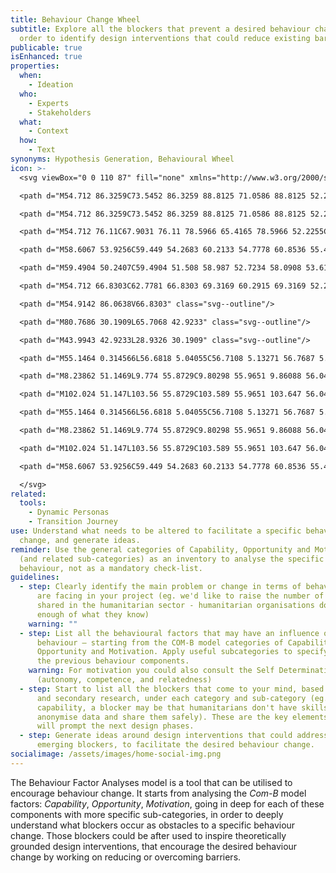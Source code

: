 ```yaml
---
title: Behaviour Change Wheel
subtitle: Explore all the blockers that prevent a desired behaviour change in
  order to identify design interventions that could reduce existing barriers.
publicable: true
isEnhanced: true
properties:
  when:
    - Ideation
  who:
    - Experts
    - Stakeholders
  what:
    - Context
  how:
    - Text
synonyms: Hypothesis Generation, Behavioural Wheel
icon: >-
  <svg viewBox="0 0 110 87" fill="none" xmlns="http://www.w3.org/2000/svg">

  <path d="M54.712 86.3259C73.5452 86.3259 88.8125 71.0586 88.8125 52.2255C88.8125 33.3923 73.5452 18.125 54.712 18.125C35.8789 18.125 20.6116 33.3923 20.6116 52.2255C20.6116 71.0586 35.8789 86.3259 54.712 86.3259Z" class="svg--filled-support"/>

  <path d="M54.712 86.3259C73.5452 86.3259 88.8125 71.0586 88.8125 52.2255C88.8125 33.3923 73.5452 18.125 54.712 18.125C35.8789 18.125 20.6116 33.3923 20.6116 52.2255C20.6116 71.0586 35.8789 86.3259 54.712 86.3259Z" class="svg--outline svg--bw"/>

  <path d="M54.712 76.11C67.9031 76.11 78.5966 65.4165 78.5966 52.2255C78.5966 39.0344 67.9031 28.3409 54.712 28.3409C41.5209 28.3409 30.8275 39.0344 30.8275 52.2255C30.8275 65.4165 41.5209 76.11 54.712 76.11Z" class="svg--outline svg--filled-light"/>

  <path d="M58.6067 53.9256C59.449 54.2683 60.2133 54.7778 60.8536 55.4236C62.1059 56.6988 62.8078 58.4146 62.8084 60.202V64.2239C60.6209 65.899 57.939 66.7999 55.1839 66.7854C48.9675 66.7854 46.6382 64.2239 46.6382 64.2239V60.2469C46.6373 58.9003 47.0322 57.5831 47.774 56.4592C48.5157 55.3353 49.5714 54.4543 50.8099 53.9256H58.6067Z" class="svg--outline svg--bw"/>

  <path d="M59.4904 50.2407C59.4904 51.508 58.987 52.7234 58.0908 53.6195C57.1947 54.5157 55.9793 55.0191 54.712 55.0191C53.4447 55.0191 52.2293 54.5157 51.3332 53.6195C50.437 52.7234 49.9336 51.508 49.9336 50.2407V48.578C49.9336 47.3107 50.437 46.0953 51.3332 45.1992C52.2293 44.303 53.4447 43.7996 54.712 43.7996C55.9793 43.7996 57.1947 44.303 58.0908 45.1992C58.987 46.0953 59.4904 47.3107 59.4904 48.578V50.2407Z" class="svg--outline svg--filled-light"/>

  <path d="M54.712 66.8303C62.7781 66.8303 69.3169 60.2915 69.3169 52.2255C69.3169 44.1594 62.7781 37.6206 54.712 37.6206C46.646 37.6206 40.1072 44.1594 40.1072 52.2255C40.1072 60.2915 46.646 66.8303 54.712 66.8303Z" class="svg--outline"/>

  <path d="M54.9142 86.0638V66.8303" class="svg--outline"/>

  <path d="M80.7686 30.1909L65.7068 42.9233" class="svg--outline"/>

  <path d="M43.9943 42.9233L28.9326 30.1909" class="svg--outline"/>

  <path d="M55.1464 0.314566L56.6818 5.04055C56.7108 5.13271 56.7687 5.21308 56.8469 5.26974C56.9252 5.3264 57.0196 5.35634 57.1162 5.35511H62.0818C62.1797 5.3534 62.2756 5.38316 62.3552 5.44003C62.4349 5.49689 62.4942 5.57785 62.5244 5.67097C62.5546 5.76409 62.5541 5.86444 62.523 5.95725C62.4919 6.05006 62.4317 6.13041 62.3515 6.18647L58.337 9.09995C58.2575 9.15697 58.1981 9.23763 58.1671 9.33043C58.1362 9.42323 58.1354 9.52343 58.1647 9.61674L59.6627 14.3352C59.6948 14.4275 59.6964 14.5277 59.6674 14.621C59.6384 14.7143 59.5803 14.7958 59.5015 14.8536C59.4227 14.9114 59.3275 14.9425 59.2298 14.9422C59.1321 14.9419 59.0371 14.9103 58.9587 14.852L54.9442 11.931C54.8651 11.876 54.771 11.8464 54.6746 11.8464C54.5781 11.8464 54.4841 11.876 54.4049 11.931L50.383 14.852C50.3046 14.9103 50.2095 14.9419 50.1118 14.9422C50.0141 14.9425 49.9189 14.9114 49.8401 14.8536C49.7614 14.7958 49.7032 14.7143 49.6742 14.621C49.6452 14.5277 49.6469 14.4275 49.679 14.3352L51.2143 9.61674C51.2434 9.52411 51.2431 9.42478 51.2136 9.3323C51.1841 9.23982 51.1268 9.15868 51.0496 9.09995L47.0651 6.18647C46.9842 6.13008 46.9237 6.04904 46.8927 5.95546C46.8617 5.86187 46.8618 5.76077 46.893 5.66724C46.9241 5.57371 46.9847 5.49277 47.0657 5.43651C47.1467 5.38026 47.2436 5.35171 47.3422 5.35511H52.3003C52.3969 5.35634 52.4914 5.3264 52.5696 5.26974C52.6479 5.21308 52.7058 5.13271 52.7347 5.04055L54.2327 0.314566C54.2521 0.207572 54.3085 0.110799 54.392 0.041119C54.4755 -0.0285613 54.5808 -0.0667286 54.6895 -0.0667286C54.7983 -0.0667286 54.9036 -0.0285613 54.9871 0.041119C55.0706 0.110799 55.127 0.207572 55.1464 0.314566Z" class="svg--filled-support"/>

  <path d="M8.23862 51.1469L9.774 55.8729C9.80298 55.9651 9.86088 56.0455 9.93913 56.1021C10.0174 56.1588 10.1118 56.1887 10.2084 56.1875H15.204C15.3019 56.1858 15.3977 56.2155 15.4774 56.2724C15.5571 56.3293 15.6164 56.4102 15.6466 56.5033C15.6768 56.5965 15.6763 56.6968 15.6452 56.7896C15.614 56.8824 15.5539 56.9628 15.4736 57.0188L11.4592 59.9173C11.3797 59.9744 11.3202 60.055 11.2893 60.1478C11.2584 60.2406 11.2575 60.3408 11.2869 60.4341L12.8223 65.1601C12.8544 65.2524 12.8561 65.3525 12.8271 65.4458C12.7981 65.5391 12.7399 65.6207 12.6611 65.6785C12.5824 65.7363 12.4871 65.7674 12.3894 65.7671C12.2917 65.7668 12.1967 65.7352 12.1183 65.6769L8.10381 62.7559C8.02315 62.7012 7.92791 62.6719 7.83043 62.6719C7.73296 62.6719 7.63772 62.7012 7.55706 62.7559L3.5426 65.6844C3.46371 65.7443 3.36751 65.7769 3.26847 65.7774C3.16943 65.7778 3.07293 65.7461 2.99349 65.6869C2.91406 65.6278 2.856 65.5444 2.82806 65.4494C2.80012 65.3544 2.80381 65.2529 2.83857 65.1601L4.37395 60.4416C4.40509 60.3473 4.40516 60.2455 4.37415 60.1511C4.34315 60.0568 4.2827 59.9748 4.20169 59.9173L0.187227 57.0188C0.0995613 56.9657 0.0323289 56.8846 -0.00365462 56.7886C-0.0396381 56.6925 -0.0422807 56.5872 -0.0111574 56.4895C0.0199659 56.3918 0.0830459 56.3075 0.167935 56.25C0.252824 56.1925 0.354588 56.1652 0.456856 56.1725H5.42251C5.51911 56.1737 5.61353 56.1438 5.69178 56.0871C5.77003 56.0305 5.82793 55.9501 5.85691 55.858L7.35484 51.132C7.38657 51.039 7.44697 50.9585 7.52735 50.902C7.60773 50.8455 7.70396 50.816 7.80219 50.8176C7.90041 50.8193 7.99558 50.8521 8.074 50.9113C8.15243 50.9704 8.21006 51.053 8.23862 51.1469Z" class="svg--filled-support"/>

  <path d="M102.024 51.147L103.56 55.8729C103.589 55.9651 103.647 56.0455 103.725 56.1021C103.803 56.1588 103.897 56.1887 103.994 56.1875H108.96C109.058 56.1858 109.153 56.2155 109.233 56.2724C109.313 56.3293 109.372 56.4102 109.402 56.5034C109.433 56.5965 109.432 56.6968 109.401 56.7896C109.37 56.8824 109.31 56.9628 109.229 57.0189L105.215 59.9174C105.135 59.9744 105.076 60.055 105.045 60.1478C105.014 60.2406 105.013 60.3408 105.043 60.4341L106.578 65.1601C106.61 65.2524 106.612 65.3526 106.583 65.4459C106.554 65.5392 106.496 65.6207 106.417 65.6785C106.338 65.7363 106.243 65.7674 106.145 65.7671C106.047 65.7668 105.952 65.7352 105.874 65.6769L101.86 62.7634C101.78 62.7083 101.686 62.6788 101.59 62.6788C101.493 62.6788 101.399 62.7083 101.32 62.7634L97.2983 65.6844C97.2191 65.7352 97.1262 65.7602 97.0322 65.7562C96.9382 65.7522 96.8478 65.7193 96.7732 65.6619C96.6986 65.6045 96.6436 65.5256 96.6156 65.4358C96.5876 65.346 96.588 65.2497 96.6168 65.1601L98.1521 60.4416C98.1812 60.349 98.1809 60.2497 98.1514 60.1572C98.1219 60.0647 98.0647 59.9836 97.9874 59.9248L93.9729 57.0114C93.8909 56.9576 93.8284 56.8788 93.7946 56.7868C93.7609 56.6948 93.7576 56.5943 93.7853 56.5002C93.813 56.4062 93.8702 56.3236 93.9485 56.2645C94.0268 56.2055 94.122 56.1733 94.2201 56.1725H99.1782C99.2753 56.1719 99.3698 56.1414 99.4489 56.0851C99.528 56.0288 99.5878 55.9495 99.6201 55.858L101.118 51.132C101.143 51.0293 101.202 50.9382 101.285 50.8736C101.369 50.8089 101.472 50.7747 101.577 50.7764C101.683 50.7781 101.785 50.8158 101.866 50.8832C101.947 50.9505 102.003 51.0436 102.024 51.147Z" class="svg--filled-support"/>

  <path d="M55.1464 0.314566L56.6818 5.04055C56.7108 5.13271 56.7687 5.21308 56.8469 5.26974C56.9252 5.3264 57.0196 5.35634 57.1162 5.35511H62.0818C62.1797 5.3534 62.2756 5.38316 62.3552 5.44003C62.4349 5.49689 62.4942 5.57785 62.5244 5.67097C62.5546 5.76409 62.5541 5.86444 62.523 5.95725C62.4919 6.05006 62.4317 6.13041 62.3515 6.18647L58.337 9.09995C58.2575 9.15697 58.1981 9.23763 58.1671 9.33043C58.1362 9.42323 58.1354 9.52343 58.1647 9.61674L59.6627 14.3352C59.6948 14.4275 59.6964 14.5277 59.6674 14.621C59.6384 14.7143 59.5803 14.7958 59.5015 14.8536C59.4227 14.9114 59.3275 14.9425 59.2298 14.9422C59.1321 14.9419 59.0371 14.9103 58.9587 14.852L54.9442 11.931C54.8651 11.876 54.771 11.8464 54.6746 11.8464C54.5781 11.8464 54.4841 11.876 54.4049 11.931L50.383 14.852C50.3046 14.9103 50.2095 14.9419 50.1118 14.9422C50.0141 14.9425 49.9189 14.9114 49.8401 14.8536C49.7614 14.7958 49.7032 14.7143 49.6742 14.621C49.6452 14.5277 49.6469 14.4275 49.679 14.3352L51.2143 9.61674C51.2434 9.52411 51.2431 9.42478 51.2136 9.3323C51.1841 9.23982 51.1268 9.15868 51.0496 9.09995L47.0651 6.18647C46.9842 6.13008 46.9237 6.04904 46.8927 5.95546C46.8617 5.86187 46.8618 5.76077 46.893 5.66724C46.9241 5.57371 46.9847 5.49277 47.0657 5.43651C47.1467 5.38026 47.2436 5.35171 47.3422 5.35511H52.3003C52.3969 5.35634 52.4914 5.3264 52.5696 5.26974C52.6479 5.21308 52.7058 5.13271 52.7347 5.04055L54.2327 0.314566C54.2521 0.207572 54.3085 0.110799 54.392 0.041119C54.4755 -0.0285613 54.5808 -0.0667286 54.6895 -0.0667286C54.7983 -0.0667286 54.9036 -0.0285613 54.9871 0.041119C55.0706 0.110799 55.127 0.207572 55.1464 0.314566Z" class="svg--outline svg--bw"/>

  <path d="M8.23862 51.1469L9.774 55.8729C9.80298 55.9651 9.86088 56.0455 9.93913 56.1021C10.0174 56.1588 10.1118 56.1887 10.2084 56.1875H15.204C15.3019 56.1858 15.3977 56.2155 15.4774 56.2724C15.5571 56.3293 15.6164 56.4102 15.6466 56.5033C15.6768 56.5965 15.6763 56.6968 15.6452 56.7896C15.614 56.8824 15.5539 56.9628 15.4736 57.0188L11.4592 59.9173C11.3797 59.9744 11.3202 60.055 11.2893 60.1478C11.2584 60.2406 11.2575 60.3408 11.2869 60.4341L12.8223 65.1601C12.8544 65.2524 12.8561 65.3525 12.8271 65.4458C12.7981 65.5391 12.7399 65.6207 12.6611 65.6785C12.5824 65.7363 12.4871 65.7674 12.3894 65.7671C12.2917 65.7668 12.1967 65.7352 12.1183 65.6769L8.10381 62.7559C8.02315 62.7012 7.92791 62.6719 7.83043 62.6719C7.73296 62.6719 7.63772 62.7012 7.55706 62.7559L3.5426 65.6844C3.46371 65.7443 3.36751 65.7769 3.26847 65.7774C3.16943 65.7778 3.07293 65.7461 2.99349 65.6869C2.91406 65.6278 2.856 65.5444 2.82806 65.4494C2.80012 65.3544 2.80381 65.2529 2.83857 65.1601L4.37395 60.4416C4.40509 60.3473 4.40516 60.2455 4.37415 60.1511C4.34315 60.0568 4.2827 59.9748 4.20169 59.9173L0.187227 57.0188C0.0995613 56.9657 0.0323289 56.8846 -0.00365462 56.7886C-0.0396381 56.6925 -0.0422807 56.5872 -0.0111574 56.4895C0.0199659 56.3918 0.0830459 56.3075 0.167935 56.25C0.252824 56.1925 0.354588 56.1652 0.456856 56.1725H5.42251C5.51911 56.1737 5.61353 56.1438 5.69178 56.0871C5.77003 56.0305 5.82793 55.9501 5.85691 55.858L7.35484 51.132C7.38657 51.039 7.44697 50.9585 7.52735 50.902C7.60773 50.8455 7.70396 50.816 7.80219 50.8176C7.90041 50.8193 7.99558 50.8521 8.074 50.9113C8.15243 50.9704 8.21006 51.053 8.23862 51.1469Z" class="svg--outline svg--bw"/>

  <path d="M102.024 51.147L103.56 55.8729C103.589 55.9651 103.647 56.0455 103.725 56.1021C103.803 56.1588 103.897 56.1887 103.994 56.1875H108.96C109.058 56.1858 109.153 56.2155 109.233 56.2724C109.313 56.3293 109.372 56.4102 109.402 56.5034C109.433 56.5965 109.432 56.6968 109.401 56.7896C109.37 56.8824 109.31 56.9628 109.229 57.0189L105.215 59.9174C105.135 59.9744 105.076 60.055 105.045 60.1478C105.014 60.2406 105.013 60.3408 105.043 60.4341L106.578 65.1601C106.61 65.2524 106.612 65.3526 106.583 65.4459C106.554 65.5392 106.496 65.6207 106.417 65.6785C106.338 65.7363 106.243 65.7674 106.145 65.7671C106.047 65.7668 105.952 65.7352 105.874 65.6769L101.86 62.7634C101.78 62.7083 101.686 62.6788 101.59 62.6788C101.493 62.6788 101.399 62.7083 101.32 62.7634L97.2983 65.6844C97.2191 65.7352 97.1262 65.7602 97.0322 65.7562C96.9382 65.7522 96.8478 65.7193 96.7732 65.6619C96.6986 65.6045 96.6436 65.5256 96.6156 65.4358C96.5876 65.346 96.588 65.2497 96.6168 65.1601L98.1521 60.4416C98.1812 60.349 98.1809 60.2497 98.1514 60.1572C98.1219 60.0647 98.0647 59.9836 97.9874 59.9248L93.9729 57.0114C93.8909 56.9576 93.8284 56.8788 93.7946 56.7868C93.7609 56.6948 93.7576 56.5943 93.7853 56.5002C93.813 56.4062 93.8702 56.3236 93.9485 56.2645C94.0268 56.2055 94.122 56.1733 94.2201 56.1725H99.1782C99.2753 56.1719 99.3698 56.1414 99.4489 56.0851C99.528 56.0288 99.5878 55.9495 99.6201 55.858L101.118 51.132C101.143 51.0293 101.202 50.9382 101.285 50.8736C101.369 50.8089 101.472 50.7747 101.577 50.7764C101.683 50.7781 101.785 50.8158 101.866 50.8832C101.947 50.9505 102.003 51.0436 102.024 51.147Z" class="svg--outline svg--bw"/>

  <path d="M58.6067 53.9256C59.449 54.2683 60.2133 54.7778 60.8536 55.4236C62.1059 56.6988 62.8078 58.4146 62.8084 60.202V64.2239C60.6209 65.899 57.939 66.7999 55.1839 66.7854C48.9675 66.7854 46.6382 64.2239 46.6382 64.2239V60.2469C46.6373 58.9003 47.0322 57.5831 47.774 56.4592C48.5157 55.3353 49.5714 54.4543 50.8099 53.9256H58.6067Z" class="svg--outline svg--filled-support"/>

  </svg>
related:
  tools:
    - Dynamic Personas
    - Transition Journey
use: Understand what needs to be altered to facilitate a specific behaviour
  change, and generate ideas.
reminder: Use the general categories of Capability, Opportunity and Motivations
  (and related sub-categories) as an inventory to analyse the specific
  behaviour, not as a mandatory check-list.
guidelines:
  - step: Clearly identify the main problem or change in terms of behaviour that you
      are facing in your project (eg. we'd like to raise the number of dataset
      shared in the humanitarian sector - humanitarian organisations don't share
      enough of what they know)
    warning: ""
  - step: List all the behavioural factors that may have an influence on that
      behaviour – starting from the COM-B model categories of Capability,
      Opportunity and Motivation. Apply useful subcategories to specify each of
      the previous behaviour components.
    warning: For motivation you could also consult the Self Determination Model
      (autonomy, competence, and relatedness)
  - step: Start to list all the blockers that come to your mind, based on primary
      and secondary research, under each category and sub-category (eg. under
      capability, a blocker may be that humanitarians don't have skills to
      anonymise data and share them safely). These are the key elements that
      will prompt the next design phases.
  - step: Generate ideas around design interventions that could address each of the
      emerging blockers, to facilitate the desired behaviour change.
socialimage: /assets/images/home-social-img.png
---
```

The Behaviour Factor Analyses model is a tool that can be utilised to encourage behaviour change. It starts from analysing the *Com-B* model factors: *Capability*, *Opportunity*, *Motivation*, going in deep for each of these components with more specific sub-categories, in order to deeply understand what blockers occur as obstacles to a specific behaviour change. Those blockers could be after used to inspire theoretically grounded design interventions, that encourage the desired behaviour change by working on reducing or overcoming barriers.